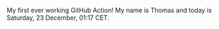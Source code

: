 My first ever working GitHub Action!
My name is Thomas and today is Saturday, 23 December, 01:17 CET. 
